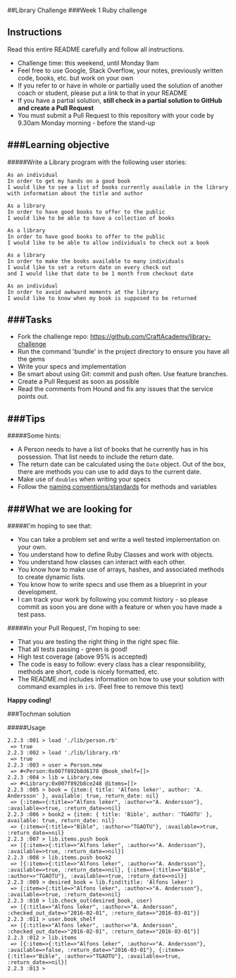 ##Library Challenge
###Week 1 Ruby challenge

Instructions
-------
Read this entire README carefully and follow all instructions.

* Challenge time: this weekend, until Monday 9am
* Feel free to use Google, Stack Overflow, your notes, previously written code, books, etc. but work on your own
* If you refer to or have in whole or partially used the solution of another coach or student, please put a link to that in your README
* If you have a partial solution, **still check in a partial solution to GitHub and create a Pull Request**
* You must submit a Pull Request to this repository with your code by 9.30am Monday morning - before the stand-up


###Learning objective
----
#####Write a Library program with the following user stories:

```
As an individual
In order to get my hands on a good book
I would like to see a list of books currently available in the library
with information about the title and author
```

```
As a library
In order to have good books to offer to the public
I would like to be able to have a collection of books
```

```
As a library
In order to have good books to offer to the public
I would like to be able to allow individuals to check out a book
```

```
As a library
In order to make the books available to many individuals
I would like to set a return date on every check out
and I would like that date to be 1 month from checkout date
```

```
As an individual
In order to avoid awkward moments at the library
I would like to know when my book is supposed to be returned
```

###Tasks
----

* Fork the challenge repo: https://github.com/CraftAcademy/library-challenge
* Run the command 'bundle' in the project directory to ensure you have all the gems
* Write your specs and implementation
* Be smart about using Git: commit and push often. Use feature branches.
* Create a Pull Request as soon as possible
* Read the comments from Hound and fix any issues that the service points out.

###Tips
----

#####Some hints:
  * A Person needs to have a list of books that he currently has in his possession. That list needs to include the return date.
  * The return date can be calculated using the `Date` object. Out of the box, there are methods you can use to add days to the current date.
  * Make use of `doubles` when writing your specs
  * Follow the [naming conventions/standards](https://craftacademy.gitbooks.io/coding-as-a-craft/content/extras/naming_standards.html) for methods and variables

###What we are looking for
----
#####I'm hoping to see that:
* You can take a problem set and write a well tested implementation on your own.
* You understand how to define Ruby Classes and work with objects.
* You understand how classes can interact with each other.
* You know how to make use of arrays, hashes, and associated methods to create dynamic lists.
* You know how to write specs and use them as a blueprint in your development.
* I can track your work by following you commit history - so please commit as soon you are done with a feature or when you have made a test pass.

#####In your Pull Request, I'm hoping to see:
* That you are testing the right thing in the right spec file.
* That all tests passing - green is good!
* High test coverage (above 95% is accepted)
* The code is easy to follow: every class has a clear responsibility, methods are short, code is nicely formatted, etc.
* The README.md includes information on how to use your solution with command examples in `irb`. (Feel free to remove this text)


**Happy coding!**

###Tochman solution

#####Usage
```irb
2.2.3 :001 > load './lib/person.rb'
 => true
2.2.3 :002 > load './lib/library.rb'
 => true
2.2.3 :003 > user = Person.new
 => #<Person:0x007f892b8d6178 @book_shelf=[]>
2.2.3 :004 > lib = Library.new
 => #<Library:0x007f892b8ce248 @items=[]>
2.2.3 :005 > book = {item:{ title: 'Alfons leker', author: 'A. Andersson' }, available: true, return_date: nil}
 => {:item=>{:title=>"Alfons leker", :author=>"A. Andersson"}, :available=>true, :return_date=>nil}
2.2.3 :006 > book2 = {item: { title: 'Bible', author: 'TGAOTU' }, available: true, return_date: nil}
 => {:item=>{:title=>"Bible", :author=>"TGAOTU"}, :available=>true, :return_date=>nil}
2.2.3 :007 > lib.items.push book
 => [{:item=>{:title=>"Alfons leker", :author=>"A. Andersson"}, :available=>true, :return_date=>nil}]
2.2.3 :008 > lib.items.push book2
 => [{:item=>{:title=>"Alfons leker", :author=>"A. Andersson"}, :available=>true, :return_date=>nil}, {:item=>{:title=>"Bible", :author=>"TGAOTU"}, :available=>true, :return_date=>nil}]
2.2.3 :009 > desired_book = lib.find(title: 'Alfons leker')
 => {:item=>{:title=>"Alfons leker", :author=>"A. Andersson"}, :available=>true, :return_date=>nil}
2.2.3 :010 > lib.check_out(desired_book, user)
 => [{:title=>"Alfons leker", :author=>"A. Andersson", :checked_out_date=>"2016-02-01", :return_date=>"2016-03-01"}]
2.2.3 :011 > user.book_shelf
 => [{:title=>"Alfons leker", :author=>"A. Andersson", :checked_out_date=>"2016-02-01", :return_date=>"2016-03-01"}] 
2.2.3 :012 > lib.items
 => [{:item=>{:title=>"Alfons leker", :author=>"A. Andersson"}, :available=>false, :return_date=>"2016-03-01"}, {:item=>{:title=>"Bible", :author=>"TGAOTU"}, :available=>true, :return_date=>nil}]
2.2.3 :013 >
```
